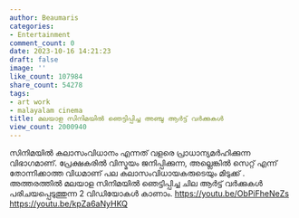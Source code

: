 ```yaml
---
author: Beaumaris
categories:
- Entertainment
comment_count: 0
date: 2023-10-16 14:21:23
draft: false
image: ''
like_count: 107984
share_count: 54278
tags:
- art work
- malayalam cinema
title: മലയാള സിനിമയിൽ ഞെട്ടിപ്പിച്ച അഞ്ചു ആർട്ട് വർക്കുകൾ
view_count: 2000940
---
```


സിനിമയിൽ കലാസംവിധാനം എന്നത് വളരെ പ്രാധാന്യമർഹിക്കുന്ന വിഭാഗമാണ്. പ്രേക്ഷകരിൽ വിസ്മയം ജനിപ്പിക്കുന്ന, അല്ലെങ്കിൽ സെറ്റ് എന്ന് തോന്നിക്കാത്ത വിധമാണ് പല കലാസംവിധായകരുടെയും മിടുക്ക് . അത്തരത്തിൽ മലയാള സിനിമയിൽ ഞെട്ടിപ്പിച്ച ചില ആർട്ട് വർക്കുകൾ പരിചയപ്പെടുത്തുന്ന 2 വിഡിയോകൾ കാണാം. https://youtu.be/ObPiFheNeZs https://youtu.be/kpZa6aNyHKQ